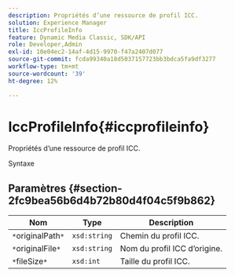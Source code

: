 ```yaml
---
description: Propriétés d’une ressource de profil ICC.
solution: Experience Manager
title: IccProfileInfo
feature: Dynamic Media Classic, SDK/API
role: Developer,Admin
exl-id: 10e04ec2-14af-4d15-9970-f47a2407d077
source-git-commit: fcda99340a18d5037157723bb3bdca5fa9df3277
workflow-type: tm+mt
source-wordcount: '39'
ht-degree: 12%

---
```


# IccProfileInfo{#iccprofileinfo}

Propriétés d’une ressource de profil ICC.

Syntaxe

## Paramètres {#section-2fc9bea56b6d4b72b80d4f04c5f9b862}

| Nom | Type | Description |
|---|---|---|
| `*`originalPath`*` | `xsd:string` | Chemin du profil ICC. |
| `*`originalFile`*` | `xsd:string` | Nom du profil ICC d’origine. |
| `*`fileSize`*` | `xsd:int` | Taille du profil ICC. |
